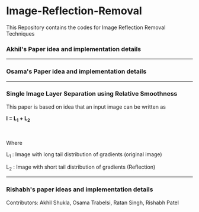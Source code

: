 # Image-Reflection-Removal
This Repository contains the codes for Image Reflection Removal Techniques

###  Akhil's Paper idea and implementation details


<hr/>


### Osama's Paper idea and implementation details


<hr/>


### Single Image Layer Separation using Relative Smoothness

This paper is based on idea that an input image can be written as

**I = L<sub>1</sub> + L<sub>2</sub>**

<br/>

Where 

L<sub>1</sub> : Image with long tail distribution of gradients (original image)

L<sub>2</sub> : Image with short tail distribution of gradients (Reflection)



<hr/>


### Rishabh's paper ideas and implementation details



Contributors: Akhil Shukla, Osama Trabelsi, Ratan Singh, Rishabh Patel
